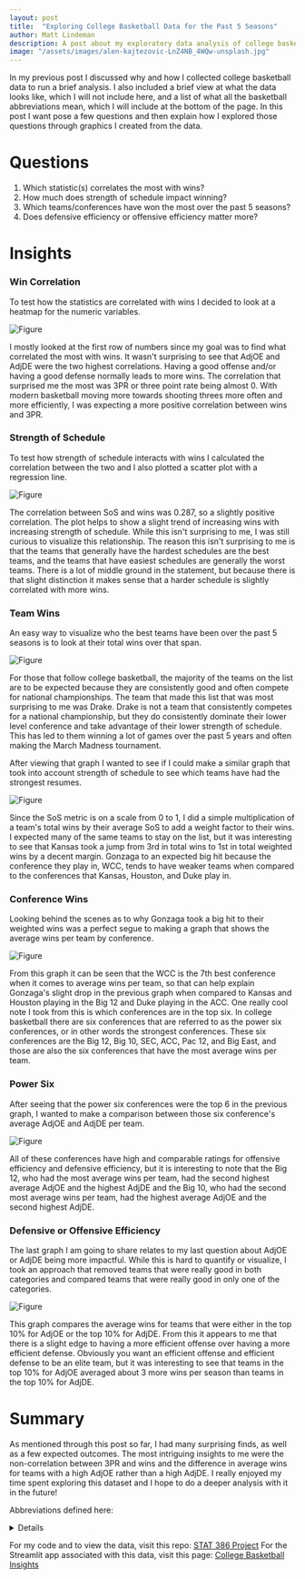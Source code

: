 ```yaml
---
layout: post
title:  "Exploring College Basketball Data for the Past 5 Seasons"
author: Matt Lindeman
description: A post about my exploratory data analysis of college basketball analytical data
image: "/assets/images/alen-kajtezovic-LnZ4NB_4WQw-unsplash.jpg"
---
```


In my previous post I discussed why and how I collected college basketball data to run a brief analysis. I also included a brief view at what the data looks like, which I will not include here, and a list of what all the basketball abbreviations mean, which I will include at the bottom of the page. In this post I want pose a few questions and then explain how I explored those questions through graphics I created from the data. 

# Questions

1. Which statistic(s) correlates the most with wins?
2. How much does strength of schedule impact winning?
3. Which teams/conferences have won the most over the past 5 seasons?
4. Does defensive efficiency or offensive efficiency matter more?

# Insights

### Win Correlation

To test how the statistics are correlated with wins I decided to look at a heatmap for the numeric variables.

![Figure](/assets/images/WinsHeatmap.jpg)

I mostly looked at the first row of numbers since my goal was to find what correlated the most with wins. It wasn't surprising to see that AdjOE and AdjDE were the two highest correlations. Having a good offense and/or having a good defense normally leads to more wins. The correlation that surprised me the most was 3PR or three point rate being almost 0. With modern basketball moving more towards shooting threes more often and more efficiently, I was expecting a more positive correlation between wins and 3PR.

### Strength of Schedule

To test how strength of schedule interacts with wins I calculated the correlation between the two and I also plotted a scatter plot with a regression line.

![Figure](/assets/images/WinsVSoS.jpg)

The correlation between SoS and wins was 0.287, so a slightly positive correlation. The plot helps to show a slight trend of increasing wins with increasing strength of schedule. While this isn't surprising to me, I was still curious to visualize this relationship. The reason this isn't surprising to me is that the teams that generally have the hardest schedules are the best teams, and the teams that have easiest schedules are generally the worst teams. There is a lot of middle ground in the statement, but because there is that slight distinction it makes sense that a harder schedule is slightly correlated with more wins. 

### Team Wins

An easy way to visualize who the best teams have been over the past 5 seasons is to look at their total wins over that span.

![Figure](/assets/images/TopWins.jpg)

For those that follow college basketball, the majority of the teams on the list are to be expected because they are consistently good and often compete for national championships. The team that made this list that was most surprising to me was Drake. Drake is not a team that consistently competes for a national championship, but they do consistently dominate their lower level conference and take advantage of their lower strength of schedule. This has led to them winning a lot of games over the past 5 years and often making the March Madness tournament.

After viewing that graph I wanted to see if I could make a similar graph that took into account strength of schedule to see which teams have had the strongest resumes.

![Figure](/assets/images/WeightedWins.jpg)

Since the SoS metric is on a scale from 0 to 1, I did a simple multiplication of a team's total wins by their average SoS to add a weight factor to their wins. I expected many of the same teams to stay on the list, but it was interesting to see that Kansas took a jump from 3rd in total wins to 1st in total weighted wins by a decent margin. Gonzaga to an expected big hit because the conference they play in, WCC, tends to have weaker teams when compared to the conferences that Kansas, Houston, and Duke play in. 

### Conference Wins

Looking behind the scenes as to why Gonzaga took a big hit to their weighted wins was a perfect segue to making a graph that shows the average wins per team by conference.

![Figure](/assets/images/WinByConf.jpg)

From this graph it can be seen that the WCC is the 7th best conference when it comes to average wins per team, so that can help explain Gonzaga's slight drop in the previous graph when compared to Kansas and Houston playing in the Big 12 and Duke playing in the ACC. One really cool note I took from this is which conferences are in the top six. In college basketball there are six conferences that are referred to as the power six conferences, or in other words the strongest conferences. These six conferences are the Big 12, Big 10, SEC, ACC, Pac 12, and Big East, and those are also the six conferences that have the most average wins per team. 

### Power Six

After seeing that the power six conferences were the top 6 in the previous graph, I wanted to make a comparison between those six conference's average AdjOE and AdjDE per team.

![Figure](/assets/images/EfficiencyConf.jpg)

All of these conferences have high and comparable ratings for offensive efficiency and defensive efficiency, but it is interesting to note that the Big 12, who had the most average wins per team, had the second highest average AdjOE and the highest AdjDE and the Big 10, who had the second most average wins per team, had the highest average AdjOE and the second highest AdjDE. 

### Defensive or Offensive Efficiency

The last graph I am going to share relates to my last question about AdjOE or AdjDE being more impactful. While this is hard to quantify or visualize, I took an approach that removed teams that were really good in both categories and compared teams that were really good in only one of the categories.

![Figure](/assets/images/EfficiencyComp.jpg)

This graph compares the average wins for teams that were either in the top 10% for AdjOE or the top 10% for AdjDE. From this it appears to me that there is a slight edge to having a more efficient offense over having a more efficient defense. Obviously you want an efficient offense and efficient defense to be an elite team, but it was interesting to see that teams in the top 10% for AdjOE averaged about 3 more wins per season than teams in the top 10% for AdjDE.

# Summary

As mentioned through this post so far, I had many surprising finds, as well as a few expected outcomes. The most intriguing insights to me were the non-correlation between 3PR and wins and the difference in average wins for teams with a high AdjOE rather than a high AdjDE. I really enjoyed my time spent exploring this dataset and I hope to do a deeper analysis with it in the future!

Abbreviations defined here:
<details>

### Terms Defined

- Rk: Rank on the Barthag Scale
- Team: College Basketball Team
- Conf: College Basketball Conference
- G: Amount of Games Played
- Wins: Total Regular Season Wins
- Losses: Total Regular Season Losses
- AdjOE: Adjusted Offensive Efficiency (Points scored per 100 possessions, adjusted for opponent)
- AdjDE: Adjusted Defensive Efficiency (Points allowed per 100 possessions, adjusted for opponent)
- Barthag: Power Rating (Chance of beating average D-1 team)
- EFG%: Effective Field Goal Percentage (Adjusts field goal percentage to account for three's being worth more)
- EFGD%: Defensive Effective Field Goal Percentage
- TOR: Turnover Rate (Percent of offensive possessions that result in a turnover)
- TORD: Defensive Turnover Rate (Percent of defensive possessions that result in a turnover)
- ORB: Offensive Rebound Percentage (Percent of available offensive rebounds grabbed)
- DRB: Offensive Rebound Allowed Percentage (Percent of available offensive rebounds grabbed by opposition)
- FTR: Free Throw Rate (Ratio of free throw attempts to field goal attempts)
- FTRD: Defensive Free Throw Rate (Opponent ratio of free throw attempts to field goal attempts)
- 2P%: Two Point Percentage (Percent of two point shots attempted that went in)
- 2P%D: Defensive Two Point Percentage (Percent of two point shots allowed that went in)
- 3P%: Three Point Percentage (Percent of three point shots attempted that went in)
- 3P%D: Defensive Three Point Percentage (Percent of three point shots allowed that went in)
- 3PR: Three Point Rate (Ratio of three point attempts to two point attempts)
- 3PRD: Defensive Three Point Rate (Opponent ratio of three point attempts to two point attempts)
- Season: Year of Data
- Elite: Percentage of games an elite team would project to lose against this schedule
- SoS: Strength of Schedule (Average of opponent Barthags)

</details>

For my code and to view the data, visit this repo: [STAT 386 Project](https://github.com/MattLindeman/STAT386-Project)
For the Streamlit app associated with this data, visit this page: [College Basketball Insights](https://collegebasketballinsights.streamlit.app)
